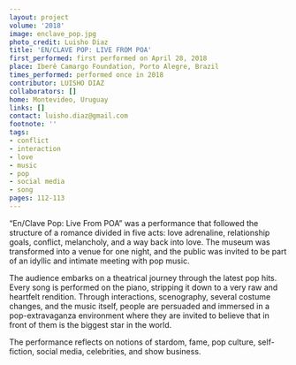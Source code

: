 ```yaml
---
layout: project
volume: '2018'
image: enclave_pop.jpg
photo_credit: Luisho Diaz
title: 'EN/CLAVE POP: LIVE FROM POA'
first_performed: first performed on April 28, 2018
place: Iberê Camargo Foundation, Porto Alegre, Brazil
times_performed: performed once in 2018
contributor: LUISHO DIAZ
collaborators: []
home: Montevideo, Uruguay
links: []
contact: luisho.diaz@gmail.com
footnote: ''
tags:
- conflict
- interaction
- love
- music
- pop
- social media
- song
pages: 112-113
---
```


“En/Clave Pop: Live From POA” was a performance that followed the structure of a romance divided in five acts: love adrenaline, relationship goals, conflict, melancholy, and a way back into love. The museum was transformed into a venue for one night, and the public was invited to be part of an idyllic and intimate meeting with pop music.

The audience embarks on a theatrical journey through the latest pop hits. Every song is performed on the piano, stripping it down to a very raw and heartfelt rendition. Through interactions, scenography, several costume changes, and the music itself, people are persuaded and immersed in a pop-extravaganza environment where they are invited to believe that in front of them is the biggest star in the world.

The performance reflects on notions of stardom, fame, pop culture, self-fiction, social media, celebrities, and show business.
